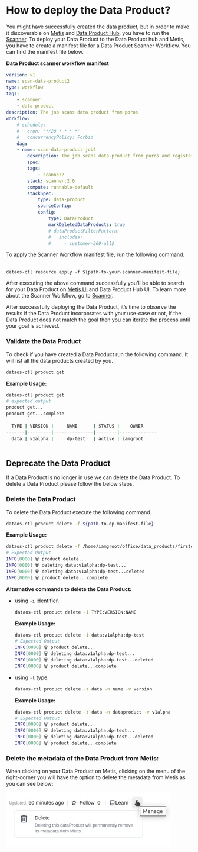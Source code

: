 # How to deploy the Data Product?

You might have successfully created the data product, but in order to make it discoverable on [Metis](/interfaces/metis/) and [Data Product Hub](/interfaces/data_product_hub/), you have to run the [Scanner](/resources/stacks/scanner/). To deploy your Data Product to the Data Product hub and Metis, you have to create a manifest file for a Data Product Scanner Workflow. You can find the manifest file below.

**Data Product scanner workflow manifest**
    
```yaml
version: v1
name: scan-data-product2
type: workflow
tags:
    - scanner
    - data-product
description: The job scans data product from poros
workflow:
    # schedule:
    #   cron: '*/20 * * * *'
    #   concurrencyPolicy: Forbid
    dag:
    - name: scan-data-product-job2
        description: The job scans data-product from poros and register data to metis
        spec:
        tags:
            - scanner2
        stack: scanner:2.0
        compute: runnable-default
        stackSpec:
            type: data-product
            sourceConfig:
            config:
                type: DataProduct
                markDeletedDataProducts: true
                # dataProductFilterPattern:
                #   includes:
                #     - customer-360-all$
```
    

To apply the Scanner Workflow manifest file, run the following command.

```shell

dataos-ctl resource apply -f ${path-to-your-scanner-manifest-file}

```

After executing the above command successfully you’ll be able to search for your Data Product on [Metis UI](/interfaces/metis/) and Data Product Hub UI. To learn more about the Scanner Workflow, go to [Scanner](/resources/stacks/scanner/).

After successfully deploying the Data Product, it’s time to observe the results if the Data Product incorporates with your use-case or not, If the Data Product does not match the goal then you can iterate the process until your goal is achieved. 

### **Validate the Data Product**

To check if you have created a Data Product run the following command. It will list all the data products created by you.

```bash
dataos-ctl product get
```

**Example Usage:**

```bash
dataos-ctl product get
# expected output
product get...                             
product get...complete                     

  TYPE | VERSION |     NAME      | STATUS |    OWNER     
-------|---------|---------------|--------|--------------
  data | v1alpha |     dp-test   | active | iamgroot  
  

```
## Deprecate the Data Product
If a Data Product is no longer in use we can delete the Data Product. To delete a Data Product please follow the below steps.

### **Delete the Data Product**

To delete the Data Product execute the following command.

```bash
dataos-ctl product delete -f ${path-to-dp-manifest-file}
```

**Example Usage:**

```bash
dataos-ctl product delete -f /home/iamgroot/office/data_products/firstdp.yaml
# Expected Output
INFO[0000] 🗑 product delete...                          
INFO[0000] 🗑 deleting data:v1alpha:dp-test... 
INFO[0000] 🗑 deleting data:v1alpha:dp-test...deleted 
INFO[0000] 🗑 product delete...complete 
```

**Alternative commands to delete the Data Product:**

- using `-i` identifier.
    
    ```bash
    dataos-ctl product delete -i TYPE:VERSION:NAME
    ```
    
    **Example Usage:**
    
    ```bash
    dataos-ctl product delete -i data:v1alpha:dp-test
    # Expected Output
    INFO[0000] 🗑 product delete...                          
    INFO[0000] 🗑 deleting data:v1alpha:dp-test... 
    INFO[0000] 🗑 deleting data:v1alpha:dp-test...deleted 
    INFO[0000] 🗑 product delete...complete 
    ```
    
- using `-t` type.
    
    ```bash
    dataos-ctl product delete -t data -n name -v version
    ```
    
    **Example Usage:**
    
    ```bash
    dataos-ctl product delete -t data -n dataproduct -v v1alpha
    # Expected Output
    INFO[0000] 🗑 product delete...                          
    INFO[0000] 🗑 deleting data:v1alpha:dp-test... 
    INFO[0000] 🗑 deleting data:v1alpha:dp-test...deleted 
    INFO[0000] 🗑 product delete...complete 
    ```
    

### **Delete the metadata of the Data Product from Metis:**

When clicking on your Data Product on Metis, clicking on the menu of the right-corner you will have the option to delete the metadata from Metis as you can see below:

![delete](/products/data_product/how_to_guides/delete.png)
